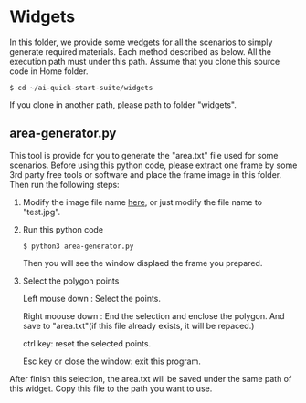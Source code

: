 # Widgets

In this folder, we provide some wedgets for all the scenarios to simply generate required materials. Each method described as below. All the execution path must under this path. Assume that you clone this source code in Home folder.

```
$ cd ~/ai-quick-start-suite/widgets
```

If you clone in another path, please path to folder "widgets".

## area-generator.py

This tool is provide for you to generate the "area.txt" file used for some scenarios. Before using this python code, please extract one frame by some 3rd party free tools or software and place the frame image in this folder. Then run the following steps:

1. Modify the image file name [here](http://gitlab.adlinktech.com/paul.lin/ai-quick-start-suite/blob/dev/widgets/area-generator.py#L44), or just modify the file name to "test.jpg".

2. Run this python code

   ```
   $ python3 area-generator.py
   ```

   Then you will see the window displaed the frame you prepared.

3. Select the polygon points

   Left mouse down : Select the points.

   Right moouse down : End the selection and enclose the polygon. And save to "area.txt"(if this file already exists, it will be repaced.)

   ctrl key: reset the selected points.

   Esc key or close the window: exit this program.

After finish this selection, the area.txt will be saved under the same path of this widget. Copy this file to the path you want to use.